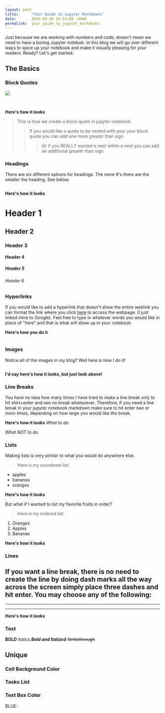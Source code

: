 ```yaml
---
layout: post
title:      "Your Guide to Jupyter Markdowns"
date:       2020-09-30 16:15:08 -0400
permalink:  your_guide_to_jupyter_markdowns
---
```



Just because we are working with numbers and code, doesn't mean we need to have a boring Jupyter notebok. In this blog we will go over different ways to spice up your notebook and make it visually pleasing for your readers. Ready? Let's get started.

## The Basics
### Block Quotes
![](http://https://docs.google.com/drawings/d/1z62YZQM-mNNHMabI7u1wl7nXk-JOThvesWjkcCVQHls/edit?usp=sharing)

<img scr = 'https://docs.google.com/drawings/d/1z62YZQM-mNNHMabI7u1wl7nXk-JOThvesWjkcCVQHls/edit?usp=sharing'>

<img scr = 'https://docs.google.com/drawings/d/e/2PACX-1vR_MODhPDEDue__93s90qa4GKmSBUz0ICG0skvLbWx722YGAVMKNtH3spjLJgReIEomqI-ddS5elQtB/pub?w=281&h=187'>

**Here's how it looks**

> This is how we create a block quote in jupyter notebook
> > If you would like a quote to be nested with your your block quote you can add one more greater than sign.
> > > Or if you REALLY wanted a nest within a nest you can add an additional greater than sign.


### Headings
There are six different options for headings. The more #'s there are the smaller the heading. See below.

<img src = ''>

**Here's how it looks**
# Header 1
## Header 2
### Header 3
#### Header 4
##### Header 5
###### Header 6


### Hyperlinks
If you would like to add a hyperlink that doesn't show the entire weblink you can format the link where you click [here](www.google.com) to access the webpage. (I just linked mine to Google). Feel free to type in whatever words you would like in place of "here" and that is what will show up in your notebook.

**Here's how you do it**

<img src =''>

### Images
Notice all of the images in my blog? Well here is how I do it! 

<img src = ' '>


**I'd say here's how it looks, but just look above!** 

### Line Breaks
You have no idea how many times I have tried to make a line break only to hit shirt+enter and see no break whatsoever. Therefore, if you need a line break in your jupyter notebook markdown make sure to hit enter *two or more times*, depending on how large you would like the break.

**Here's how it looks**
*What to do*
<img src = ''>

*What NOT to do*
<img src = ''>

### Lists
Making lists is very similar to what you would do anywhere else. 

>Here is my unordered list:
- apples
- bananas
- oranges

**Here's how it looks**
<img src = ''>

But what if I wanted to list my favorite fruits in order?

>Here is my ordered list:
1. Oranges
2. Apples
3. Bananas

**Here's how it looks**
<img src = ''>



### Lines
If you want a line break, there is no need to create the line by doing dash marks all the way across the screen simply place three dashes and hit enter. You may choose any of the following: 
---
***
___

**Here's how it looks**


### Text
**BOLD**
*Italics*
***Bold and Italized***
~~Strikethrough~~

## Unique
### Cell Background Color
### Tasks List
### Text Box Color
BLUE:

<div class='alert alert-block alert-info">
<b>Tip:</b> Use blue boxes for tipes and notes.</div>

YELLOW:
<div class="alert alert-block alert-warning">
<b>Example:</b> Use yellow boxes for examples that are not inside code cells, or use for mathematical formulas if needed. Typically also used to display warning messages.


### Text Color
### Text Font
<span style="font-family:Comic Sans MC">This is a text</span>

